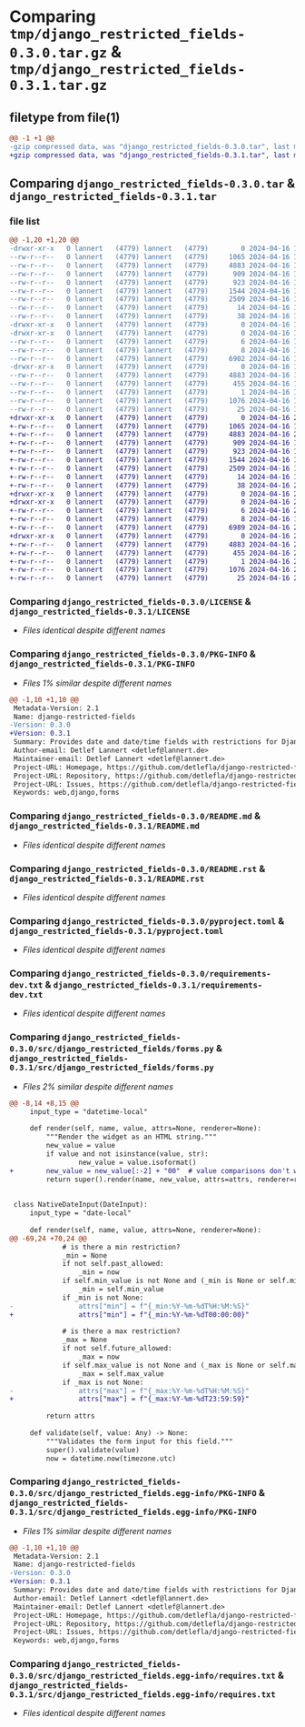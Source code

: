 # Comparing `tmp/django_restricted_fields-0.3.0.tar.gz` & `tmp/django_restricted_fields-0.3.1.tar.gz`

## filetype from file(1)

```diff
@@ -1 +1 @@
-gzip compressed data, was "django_restricted_fields-0.3.0.tar", last modified: Tue Apr 16 19:01:37 2024, max compression
+gzip compressed data, was "django_restricted_fields-0.3.1.tar", last modified: Tue Apr 16 22:24:06 2024, max compression
```

## Comparing `django_restricted_fields-0.3.0.tar` & `django_restricted_fields-0.3.1.tar`

### file list

```diff
@@ -1,20 +1,20 @@
-drwxr-xr-x   0 lannert   (4779) lannert   (4779)        0 2024-04-16 19:01:37.326855 django_restricted_fields-0.3.0/
--rw-r--r--   0 lannert   (4779) lannert   (4779)     1065 2024-04-16 17:11:06.000000 django_restricted_fields-0.3.0/LICENSE
--rw-r--r--   0 lannert   (4779) lannert   (4779)     4883 2024-04-16 19:01:37.322855 django_restricted_fields-0.3.0/PKG-INFO
--rw-r--r--   0 lannert   (4779) lannert   (4779)      909 2024-04-16 18:53:25.000000 django_restricted_fields-0.3.0/README.md
--rw-r--r--   0 lannert   (4779) lannert   (4779)      923 2024-04-16 18:10:11.000000 django_restricted_fields-0.3.0/README.rst
--rw-r--r--   0 lannert   (4779) lannert   (4779)     1544 2024-04-16 19:01:07.000000 django_restricted_fields-0.3.0/pyproject.toml
--rw-r--r--   0 lannert   (4779) lannert   (4779)     2509 2024-04-16 18:40:14.000000 django_restricted_fields-0.3.0/requirements-dev.txt
--rw-r--r--   0 lannert   (4779) lannert   (4779)       14 2024-04-16 16:44:11.000000 django_restricted_fields-0.3.0/requirements.in
--rw-r--r--   0 lannert   (4779) lannert   (4779)       38 2024-04-16 19:01:37.326855 django_restricted_fields-0.3.0/setup.cfg
-drwxr-xr-x   0 lannert   (4779) lannert   (4779)        0 2024-04-16 19:01:37.318854 django_restricted_fields-0.3.0/src/
-drwxr-xr-x   0 lannert   (4779) lannert   (4779)        0 2024-04-16 19:01:37.318854 django_restricted_fields-0.3.0/src/django_restricted_fields/
--rw-r--r--   0 lannert   (4779) lannert   (4779)        6 2024-04-16 19:01:22.000000 django_restricted_fields-0.3.0/src/django_restricted_fields/VERSION
--rw-r--r--   0 lannert   (4779) lannert   (4779)        8 2024-04-16 16:58:10.000000 django_restricted_fields-0.3.0/src/django_restricted_fields/__init__.py
--rw-r--r--   0 lannert   (4779) lannert   (4779)     6902 2024-04-16 16:48:38.000000 django_restricted_fields-0.3.0/src/django_restricted_fields/forms.py
-drwxr-xr-x   0 lannert   (4779) lannert   (4779)        0 2024-04-16 19:01:37.318854 django_restricted_fields-0.3.0/src/django_restricted_fields.egg-info/
--rw-r--r--   0 lannert   (4779) lannert   (4779)     4883 2024-04-16 19:01:37.000000 django_restricted_fields-0.3.0/src/django_restricted_fields.egg-info/PKG-INFO
--rw-r--r--   0 lannert   (4779) lannert   (4779)      455 2024-04-16 19:01:37.000000 django_restricted_fields-0.3.0/src/django_restricted_fields.egg-info/SOURCES.txt
--rw-r--r--   0 lannert   (4779) lannert   (4779)        1 2024-04-16 19:01:37.000000 django_restricted_fields-0.3.0/src/django_restricted_fields.egg-info/dependency_links.txt
--rw-r--r--   0 lannert   (4779) lannert   (4779)     1076 2024-04-16 19:01:37.000000 django_restricted_fields-0.3.0/src/django_restricted_fields.egg-info/requires.txt
--rw-r--r--   0 lannert   (4779) lannert   (4779)       25 2024-04-16 19:01:37.000000 django_restricted_fields-0.3.0/src/django_restricted_fields.egg-info/top_level.txt
+drwxr-xr-x   0 lannert   (4779) lannert   (4779)        0 2024-04-16 22:24:06.868534 django_restricted_fields-0.3.1/
+-rw-r--r--   0 lannert   (4779) lannert   (4779)     1065 2024-04-16 17:11:06.000000 django_restricted_fields-0.3.1/LICENSE
+-rw-r--r--   0 lannert   (4779) lannert   (4779)     4883 2024-04-16 22:24:06.868534 django_restricted_fields-0.3.1/PKG-INFO
+-rw-r--r--   0 lannert   (4779) lannert   (4779)      909 2024-04-16 18:53:25.000000 django_restricted_fields-0.3.1/README.md
+-rw-r--r--   0 lannert   (4779) lannert   (4779)      923 2024-04-16 18:10:11.000000 django_restricted_fields-0.3.1/README.rst
+-rw-r--r--   0 lannert   (4779) lannert   (4779)     1544 2024-04-16 19:01:07.000000 django_restricted_fields-0.3.1/pyproject.toml
+-rw-r--r--   0 lannert   (4779) lannert   (4779)     2509 2024-04-16 18:40:14.000000 django_restricted_fields-0.3.1/requirements-dev.txt
+-rw-r--r--   0 lannert   (4779) lannert   (4779)       14 2024-04-16 16:44:11.000000 django_restricted_fields-0.3.1/requirements.in
+-rw-r--r--   0 lannert   (4779) lannert   (4779)       38 2024-04-16 22:24:06.868534 django_restricted_fields-0.3.1/setup.cfg
+drwxr-xr-x   0 lannert   (4779) lannert   (4779)        0 2024-04-16 22:24:06.860535 django_restricted_fields-0.3.1/src/
+drwxr-xr-x   0 lannert   (4779) lannert   (4779)        0 2024-04-16 22:24:06.864534 django_restricted_fields-0.3.1/src/django_restricted_fields/
+-rw-r--r--   0 lannert   (4779) lannert   (4779)        6 2024-04-16 21:54:42.000000 django_restricted_fields-0.3.1/src/django_restricted_fields/VERSION
+-rw-r--r--   0 lannert   (4779) lannert   (4779)        8 2024-04-16 16:58:10.000000 django_restricted_fields-0.3.1/src/django_restricted_fields/__init__.py
+-rw-r--r--   0 lannert   (4779) lannert   (4779)     6989 2024-04-16 22:18:44.000000 django_restricted_fields-0.3.1/src/django_restricted_fields/forms.py
+drwxr-xr-x   0 lannert   (4779) lannert   (4779)        0 2024-04-16 22:24:06.864534 django_restricted_fields-0.3.1/src/django_restricted_fields.egg-info/
+-rw-r--r--   0 lannert   (4779) lannert   (4779)     4883 2024-04-16 22:24:06.000000 django_restricted_fields-0.3.1/src/django_restricted_fields.egg-info/PKG-INFO
+-rw-r--r--   0 lannert   (4779) lannert   (4779)      455 2024-04-16 22:24:06.000000 django_restricted_fields-0.3.1/src/django_restricted_fields.egg-info/SOURCES.txt
+-rw-r--r--   0 lannert   (4779) lannert   (4779)        1 2024-04-16 22:24:06.000000 django_restricted_fields-0.3.1/src/django_restricted_fields.egg-info/dependency_links.txt
+-rw-r--r--   0 lannert   (4779) lannert   (4779)     1076 2024-04-16 22:24:06.000000 django_restricted_fields-0.3.1/src/django_restricted_fields.egg-info/requires.txt
+-rw-r--r--   0 lannert   (4779) lannert   (4779)       25 2024-04-16 22:24:06.000000 django_restricted_fields-0.3.1/src/django_restricted_fields.egg-info/top_level.txt
```

### Comparing `django_restricted_fields-0.3.0/LICENSE` & `django_restricted_fields-0.3.1/LICENSE`

 * *Files identical despite different names*

### Comparing `django_restricted_fields-0.3.0/PKG-INFO` & `django_restricted_fields-0.3.1/PKG-INFO`

 * *Files 1% similar despite different names*

```diff
@@ -1,10 +1,10 @@
 Metadata-Version: 2.1
 Name: django-restricted-fields
-Version: 0.3.0
+Version: 0.3.1
 Summary: Provides date and date/time fields with restrictions for Django forms.
 Author-email: Detlef Lannert <detlef@lannert.de>
 Maintainer-email: Detlef Lannert <detlef@lannert.de>
 Project-URL: Homepage, https://github.com/detlefla/django-restricted-fields
 Project-URL: Repository, https://github.com/detlefla/django-restricted-fields
 Project-URL: Issues, https://github.com/detlefla/django-restricted-fields/issues
 Keywords: web,django,forms
```

### Comparing `django_restricted_fields-0.3.0/README.md` & `django_restricted_fields-0.3.1/README.md`

 * *Files identical despite different names*

### Comparing `django_restricted_fields-0.3.0/README.rst` & `django_restricted_fields-0.3.1/README.rst`

 * *Files identical despite different names*

### Comparing `django_restricted_fields-0.3.0/pyproject.toml` & `django_restricted_fields-0.3.1/pyproject.toml`

 * *Files identical despite different names*

### Comparing `django_restricted_fields-0.3.0/requirements-dev.txt` & `django_restricted_fields-0.3.1/requirements-dev.txt`

 * *Files identical despite different names*

### Comparing `django_restricted_fields-0.3.0/src/django_restricted_fields/forms.py` & `django_restricted_fields-0.3.1/src/django_restricted_fields/forms.py`

 * *Files 2% similar despite different names*

```diff
@@ -8,14 +8,15 @@
     input_type = "datetime-local"
     
     def render(self, name, value, attrs=None, renderer=None):
         """Render the widget as an HTML string."""
         new_value = value
         if value and not isinstance(value, str):
                 new_value = value.isoformat()
+        new_value = new_value[:-2] + "00"  # value comparisons don't work on seconds?!
         return super().render(name, new_value, attrs=attrs, renderer=renderer)
 
 
 class NativeDateInput(DateInput):
     input_type = "date-local"
     
     def render(self, name, value, attrs=None, renderer=None):
@@ -69,24 +70,24 @@
             # is there a min restriction?
             _min = None
             if not self.past_allowed:
                 _min = now
             if self.min_value is not None and (_min is None or self.min_value > _min):
                 _min = self.min_value
             if _min is not None:
-                attrs["min"] = f"{_min:%Y-%m-%dT%H:%M:%S}"
+                attrs["min"] = f"{_min:%Y-%m-%dT00:00:00}"
             
             # is there a max restriction?
             _max = None
             if not self.future_allowed:
                 _max = now
             if self.max_value is not None and (_max is None or self.max_value < _max):
                 _max = self.max_value
             if _max is not None:
-                attrs["max"] = f"{_max:%Y-%m-%dT%H:%M:%S}"
+                attrs["max"] = f"{_max:%Y-%m-%dT23:59:59}"
         
         return attrs
     
     def validate(self, value: Any) -> None:
         """Validates the form input for this field."""
         super().validate(value)
         now = datetime.now(timezone.utc)
```

### Comparing `django_restricted_fields-0.3.0/src/django_restricted_fields.egg-info/PKG-INFO` & `django_restricted_fields-0.3.1/src/django_restricted_fields.egg-info/PKG-INFO`

 * *Files 1% similar despite different names*

```diff
@@ -1,10 +1,10 @@
 Metadata-Version: 2.1
 Name: django-restricted-fields
-Version: 0.3.0
+Version: 0.3.1
 Summary: Provides date and date/time fields with restrictions for Django forms.
 Author-email: Detlef Lannert <detlef@lannert.de>
 Maintainer-email: Detlef Lannert <detlef@lannert.de>
 Project-URL: Homepage, https://github.com/detlefla/django-restricted-fields
 Project-URL: Repository, https://github.com/detlefla/django-restricted-fields
 Project-URL: Issues, https://github.com/detlefla/django-restricted-fields/issues
 Keywords: web,django,forms
```

### Comparing `django_restricted_fields-0.3.0/src/django_restricted_fields.egg-info/requires.txt` & `django_restricted_fields-0.3.1/src/django_restricted_fields.egg-info/requires.txt`

 * *Files identical despite different names*

